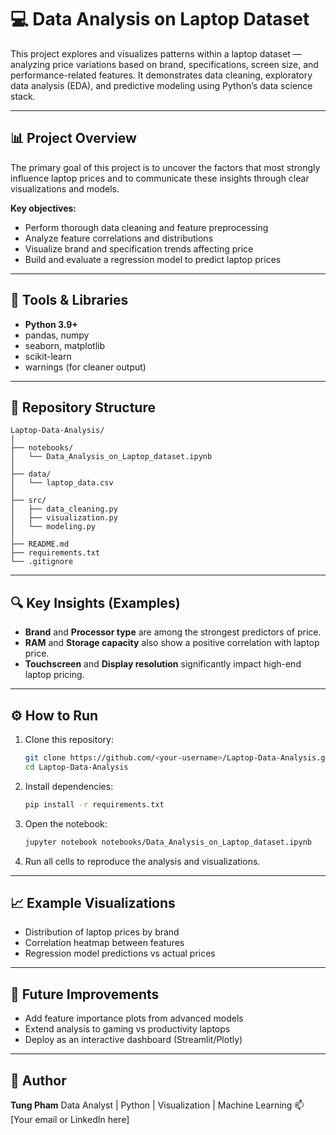 # 💻 Data Analysis on Laptop Dataset

This project explores and visualizes patterns within a laptop dataset — analyzing price variations based on brand, specifications, screen size, and performance-related features. It demonstrates data cleaning, exploratory data analysis (EDA), and predictive modeling using Python’s data science stack.

---

## 📊 Project Overview

The primary goal of this project is to uncover the factors that most strongly influence laptop prices and to communicate these insights through clear visualizations and models.

**Key objectives:**

* Perform thorough data cleaning and feature preprocessing
* Analyze feature correlations and distributions
* Visualize brand and specification trends affecting price
* Build and evaluate a regression model to predict laptop prices

---

## 🧠 Tools & Libraries

* **Python 3.9+**
* pandas, numpy
* seaborn, matplotlib
* scikit-learn
* warnings (for cleaner output)

---

## 📁 Repository Structure

```
Laptop-Data-Analysis/
│
├── notebooks/
│   └── Data_Analysis_on_Laptop_dataset.ipynb
│
├── data/
│   └── laptop_data.csv
│
├── src/
│   ├── data_cleaning.py
│   ├── visualization.py
│   └── modeling.py
│
├── README.md
├── requirements.txt
└── .gitignore
```

---

## 🔍 Key Insights (Examples)

* **Brand** and **Processor type** are among the strongest predictors of price.
* **RAM** and **Storage capacity** also show a positive correlation with laptop price.
* **Touchscreen** and **Display resolution** significantly impact high-end laptop pricing.

---

## ⚙️ How to Run

1. Clone this repository:

   ```bash
   git clone https://github.com/<your-username>/Laptop-Data-Analysis.git
   cd Laptop-Data-Analysis
   ```

2. Install dependencies:

   ```bash
   pip install -r requirements.txt
   ```

3. Open the notebook:

   ```bash
   jupyter notebook notebooks/Data_Analysis_on_Laptop_dataset.ipynb
   ```

4. Run all cells to reproduce the analysis and visualizations.

---

## 📈 Example Visualizations

* Distribution of laptop prices by brand
* Correlation heatmap between features
* Regression model predictions vs actual prices

---

## 🧩 Future Improvements

* Add feature importance plots from advanced models
* Extend analysis to gaming vs productivity laptops
* Deploy as an interactive dashboard (Streamlit/Plotly)

---

## 👤 Author

**Tung Pham**
Data Analyst | Python | Visualization | Machine Learning
📫 [Your email or LinkedIn here]

